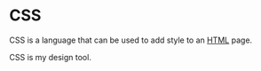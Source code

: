 # CSS



CSS is a language that can be used to add style to an [HTML](/wiki/HTML) page.



CSS is my design tool.



